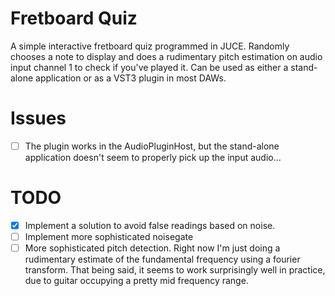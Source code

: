 # Fretboard Quiz
A simple interactive fretboard quiz programmed in JUCE.
Randomly chooses a note to display and does a rudimentary pitch estimation on audio input channel 1 to check if you've played it.
Can be used as either a stand-alone application or as a VST3 plugin in 
most DAWs.

# Issues
- [ ] The plugin works in the AudioPluginHost, but the stand-alone application doesn't seem to properly pick up the input audio...

# TODO
- [x] Implement a solution to avoid false readings based on noise.
- [ ] Implement more sophisticated noisegate
- [ ] More sophisticated pitch detection. Right now I'm just doing a rudimentary estimate of 
      the fundamental frequency using a fourier transform. That being said, it seems to work surprisingly 
      well in practice, due to guitar occupying a pretty mid frequency range.

